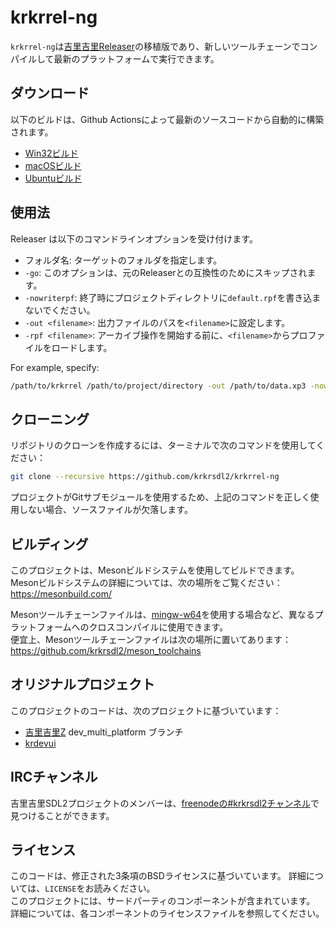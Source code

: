 # krkrrel-ng

`krkrrel-ng`は[吉里吉里Releaser](https://krkrz.github.io/krkr2doc/kr2doc/contents/Releaser.html)の移植版であり、新しいツールチェーンでコンパイルして最新のプラットフォームで実行できます。  

## ダウンロード

以下のビルドは、Github Actionsによって最新のソースコードから自動的に構築されます。

* [Win32ビルド](https://github.com/krkrsdl2/krkrrel-ng/releases/download/latest/krkrrel-win32.zip)
* [macOSビルド](https://github.com/krkrsdl2/krkrrel-ng/releases/download/latest/krkrrel-macos.zip)
* [Ubuntuビルド](https://github.com/krkrsdl2/krkrrel-ng/releases/download/latest/krkrrel-ubuntu.zip)

## 使用法

Releaser は以下のコマンドラインオプションを受け付けます。

* フォルダ名: ターゲットのフォルダを指定します。
* `-go`: このオプションは、元のReleaserとの互換性のためにスキップされます。
* `-nowriterpf`: 終了時にプロジェクトディレクトリに`default.rpf`を書き込まないでください。
* `-out <filename>`: 出力ファイルのパスを`<filename>`に設定します。
* `-rpf <filename>`: アーカイブ操作を開始する前に、`<filename>`からプロファイルをロードします。

For example, specify:
```bash
/path/to/krkrrel /path/to/project/directory -out /path/to/data.xp3 -nowriterpf -go
```

## クローニング

リポジトリのクローンを作成するには、ターミナルで次のコマンドを使用してください：

```bash
git clone --recursive https://github.com/krkrsdl2/krkrrel-ng
```
プロジェクトがGitサブモジュールを使用するため、上記のコマンドを正しく使用しない場合、ソースファイルが欠落します。

## ビルディング

このプロジェクトは、Mesonビルドシステムを使用してビルドできます。  
Mesonビルドシステムの詳細については、次の場所をご覧ください： https://mesonbuild.com/
 
Mesonツールチェーンファイルは、[mingw-w64](http://mingw-w64.org/doku.php)を使用する場合など、異なるプラットフォームへのクロスコンパイルに使用できます。    
便宜上、Mesonツールチェーンファイルは次の場所に置いてあります：https://github.com/krkrsdl2/meson_toolchains  

## オリジナルプロジェクト

このプロジェクトのコードは、次のプロジェクトに基づいています：
* [吉里吉里Z](https://github.com/krkrz/krkrz) dev_multi_platform ブランチ
* [krdevui](https://github.com/krkrz/krdevui)

## IRCチャンネル

吉里吉里SDL2プロジェクトのメンバーは、[freenodeの#krkrsdl2チャンネル](https://webchat.freenode.net/?channel=#krkrsdl2)で見つけることができます。

## ライセンス

このコードは、修正された3条項のBSDライセンスに基づいています。 詳細については、`LICENSE`をお読みください。  
このプロジェクトには、サードパーティのコンポーネントが含まれています。 詳細については、各コンポーネントのライセンスファイルを参照してください。  
